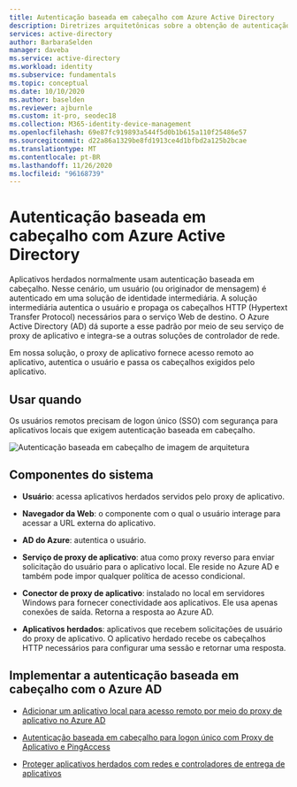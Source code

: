 ```yaml
---
title: Autenticação baseada em cabeçalho com Azure Active Directory
description: Diretrizes arquitetônicas sobre a obtenção de autenticação baseada em cabeçalho com o Azure Active Directory.
services: active-directory
author: BarbaraSelden
manager: daveba
ms.service: active-directory
ms.workload: identity
ms.subservice: fundamentals
ms.topic: conceptual
ms.date: 10/10/2020
ms.author: baselden
ms.reviewer: ajburnle
ms.custom: it-pro, seodec18
ms.collection: M365-identity-device-management
ms.openlocfilehash: 69e87fc919893a544f5d0b1b615a110f25486e57
ms.sourcegitcommit: d22a86a1329be8fd1913ce4d1bfbd2a125b2bcae
ms.translationtype: MT
ms.contentlocale: pt-BR
ms.lasthandoff: 11/26/2020
ms.locfileid: "96168739"
---
```

# <a name="header-based-authentication-with-azure-active-directory"></a>Autenticação baseada em cabeçalho com Azure Active Directory

Aplicativos herdados normalmente usam autenticação baseada em cabeçalho. Nesse cenário, um usuário (ou originador de mensagem) é autenticado em uma solução de identidade intermediária. A solução intermediária autentica o usuário e propaga os cabeçalhos HTTP (Hypertext Transfer Protocol) necessários para o serviço Web de destino. O Azure Active Directory (AD) dá suporte a esse padrão por meio de seu serviço de proxy de aplicativo e integra-se a outras soluções de controlador de rede. 

Em nossa solução, o proxy de aplicativo fornece acesso remoto ao aplicativo, autentica o usuário e passa os cabeçalhos exigidos pelo aplicativo. 

## <a name="use-when"></a>Usar quando

Os usuários remotos precisam de logon único (SSO) com segurança para aplicativos locais que exigem autenticação baseada em cabeçalho.

![Autenticação baseada em cabeçalho de imagem de arquitetura](./media/authentication-patterns/header-based-auth.png)

## <a name="components-of-system"></a>Componentes do sistema

* **Usuário**: acessa aplicativos herdados servidos pelo proxy de aplicativo.

* **Navegador da Web**: o componente com o qual o usuário interage para acessar a URL externa do aplicativo.

* **AD do Azure**: autentica o usuário. 

* **Serviço de proxy de aplicativo**: atua como proxy reverso para enviar solicitação do usuário para o aplicativo local. Ele reside no Azure AD e também pode impor qualquer política de acesso condicional.

* **Conector de proxy de aplicativo**: instalado no local em servidores Windows para fornecer conectividade aos aplicativos. Ele usa apenas conexões de saída. Retorna a resposta ao Azure AD.

* **Aplicativos herdados**: aplicativos que recebem solicitações de usuário do proxy de aplicativo. O aplicativo herdado recebe os cabeçalhos HTTP necessários para configurar uma sessão e retornar uma resposta. 

## <a name="implement-header-based-authentication-with-azure-ad"></a>Implementar a autenticação baseada em cabeçalho com o Azure AD

* [Adicionar um aplicativo local para acesso remoto por meio do proxy de aplicativo no Azure AD](../manage-apps/application-proxy-add-on-premises-application.md)  

* [Autenticação baseada em cabeçalho para logon único com Proxy de Aplicativo e PingAccess](../manage-apps/application-proxy-configure-single-sign-on-with-headers.md) 

* [Proteger aplicativos herdados com redes e controladores de entrega de aplicativos](../manage-apps/secure-hybrid-access.md)